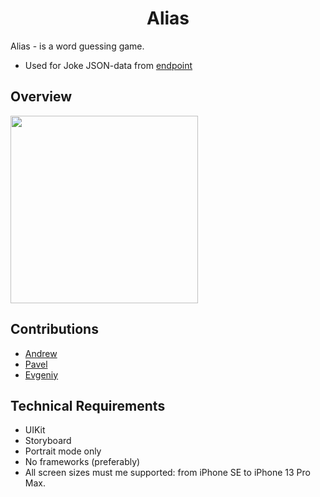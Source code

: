 <h1 align="center">Alias</h1>

Alias - is a word guessing game.
- Used for Joke JSON-data from [endpoint](https://joke.deno.dev/)

## Overview

<img src="resources/Alias.gif" width="300"/>

## Contributions

- <a href="https://github.com/drewkuznetsov">Andrew</a>
- <a href="https://github.com/Pavelburdov">Pavel</a>
- <a href="https://github.com/myIDDQD">Evgeniy</a>

## Technical Requirements

- UIKit
- Storyboard
- Portrait mode only
- No frameworks (preferably)
- All screen sizes must me supported: from iPhone SE to iPhone 13 Pro Max.
